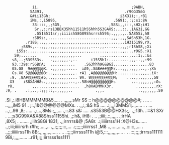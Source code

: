 
                ii.                                         ;9ABH,          
               SA391,                                    .r9GG35&G          
               &#ii13Gh;                               i3X31i;:,rB1         
               iMs,:,i5895,                         .5G91:,:;:s1:8A         
                33::::,,;5G5,                     ,58Si,,:::,sHX;iH1        
                 Sr.,:;rs13BBX35hh11511h5Shhh5S3GAXS:.,,::,,1AG3i,GG        
                 .G51S511sr;;iiiishS8G89Shsrrsh59S;.,,,,,..5A85Si,h8        
                :SB9s:,............................,,,.,,,SASh53h,1G.       
             .r18S;..,,,,,,,,,,,,,,,,,,,,,,,,,,,,,....,,.1H315199,rX,       
           ;S89s,..,,,,,,,,,,,,,,,,,,,,,,,....,,.......,,,;r1ShS8,;Xi       
         i55s:.........,,,,,,,,,,,,,,,,.,,,......,.....,,....r9&5.:X1       
        59;.....,.     .,,,,,,,,,,,...        .............,..:1;.:&s       
       s8,..;53S5S3s.   .,,,,,,,.,..      i15S5h1:.........,,,..,,:99       
       93.:39s:rSGB@A;  ..,,,,.....    .SG3hhh9G&BGi..,,,,,,,,,,,,.,83      
       G5.G8  9#@@@@@X. .,,,,,,.....  iA9,.S&B###@@Mr...,,,,,,,,..,.;Xh     
       Gs.X8 S@@@@@@@B:..,,,,,,,,,,. rA1 ,A@@@@@@@@@H:........,,,,,,.iX:    
      ;9. ,8A#@@@@@@#5,.,,,,,,,,,... 9A. 8@@@@@@@@@@M;    ....,,,,,,,,S8    
      X3    iS8XAHH8s.,,,,,,,,,,...,..58hH@@@@@@@@@Hs       ...,,,,,,,:Gs   
     r8,        ,,,...,,,,,,,,,,.....  ,h8XABMMHX3r.          .,,,,,,,.rX:  
    :9, .    .:,..,:;;;::,.,,,,,..          .,,.               ..,,,,,,.59  
   .Si      ,:.i8HBMMMMMB&5,....                    .            .,,,,,.sMr
   SS       :: h@@@@@@@@@@#; .                     ...  .         ..,,,,iM5
   91  .    ;:.,1&@@@@@@MXs.                            .          .,,:,:&S
   hS ....  .:;,,,i3MMS1;..,..... .  .     ...                     ..,:,.99
   ,8; ..... .,:,..,8Ms:;,,,...                                     .,::.83
    s&: ....  .sS553B@@HX3s;,.    .,;13h.                            .:::&1
     SXr  .  ...;s3G99XA&X88Shss11155hi.                             ,;:h&,
      iH8:  . ..   ,;iiii;,::,,,,,.                                 .;irHA  
       ,8X5;   .     .......                                       ,;iihS8Gi
          1831,                                                 .,;irrrrrs&@
            ;5A8r.                                            .:;iiiiirrss1H
              :X@H3s.......                                .,:;iii;iiiiirsrh
               r#h:;,...,,.. .,,:;;;;;:::,...              .:;;;;;;iiiirrss1
              ,M8 ..,....,.....,,::::::,,...         .     .,;;;iiiiiirss11h
              8B;.,,,,,,,.,.....          .           ..   .:;;;;iirrsss111h
             i@5,:::,,,,,,,,.... .                   . .:::;;;;;irrrss111111
             9Bi,:,,,,......                        ..r91;;;;;iirrsss1ss1111
 
